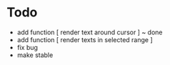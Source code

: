 # Todo
- add function [ render text around cursor ] ~ done
- add function [ render texts in selected range ]
- fix bug
- make stable

